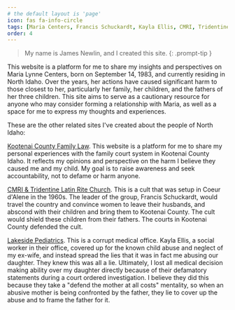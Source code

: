 ```yaml
---
# the default layout is 'page'
icon: fas fa-info-circle
tags: [Maria Centers, Francis Schuckardt, Kayla Ellis, CMRI, Tridentine, Tridentines]
order: 4
---
```


> My name is James Newlin, and I created this site.
{: .prompt-tip }

This website is a platform for me to share my insights and perspectives on Maria Lynne Centers, born on September 14, 1983, and currently residing in North Idaho. Over the years, her actions have caused significant harm to those closest to her, particularly her family, her children, and the fathers of her three children. This site aims to serve as a cautionary resource for anyone who may consider forming a relationship with Maria, as well as a space for me to express my thoughts and experiences.

These are the other related sites I've created about the people of North Idaho:

[Kootenai County Family Law](https://www.kootenaicourts.com/). This website is a platform for me to share my personal experiences with the family court system in Kootenai County Idaho. It reflects my opinions and perspective on the harm I believe they caused me and my child. My goal is to raise awareness and seek accountability, not to defame or harm anyone.

[CMRI & Tridentine Latin Rite Church](https://www.tridentines.com/). This is a cult that was setup in Coeur d'Alene in the 1960s. The leader of the group, Francis Schuckardt, would travel the country and convince women to leave their husbands, and abscond with their children and bring them to Kootenai County. The cult would shield these children from their fathers. The courts in Kootenai County defended the cult.

[Lakeside Pediatrics](https://www.lakesidepediatrics.net/). This is a corrupt medical office. Kayla Ellis, a social worker in their office, covered up for the known child abuse and neglect of my ex-wife, and instead spread the lies that it was in fact me abusing our daughter. They knew this was all a lie. Ultimately, I lost all medical decision making ability over my daughter directly because of their defamatory statements during a court ordered investigation. I believe they did this because they take a "defend the mother at all costs" mentality, so when an abusive mother is being confronted by the father, they lie to cover up the abuse and to frame the father for it.
